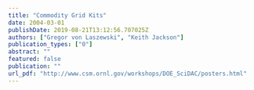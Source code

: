 ```yaml
---
title: "Commodity Grid Kits"
date: 2004-03-01
publishDate: 2019-08-21T13:12:56.707025Z
authors: ["Gregor von Laszewski", "Keith Jackson"]
publication_types: ["0"]
abstract: ""
featured: false
publication: ""
url_pdf: "http://www.csm.ornl.gov/workshops/DOE_SciDAC/posters.html"
---
```


